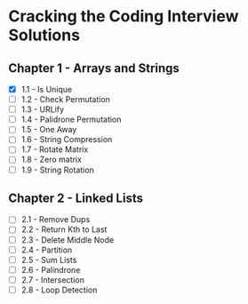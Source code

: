 # Cracking the Coding Interview Solutions

## Chapter 1 - Arrays and Strings
- [x] 1.1 - Is Unique
- [ ] 1.2 - Check Permutation
- [ ] 1.3 - URLify
- [ ] 1.4 - Palidrone Permutation
- [ ] 1.5 - One Away
- [ ] 1.6  - String Compression
- [ ] 1.7 - Rotate Matrix
- [ ] 1.8 - Zero matrix
- [ ] 1.9 - String Rotation

## Chapter 2 - Linked Lists
- [ ] 2.1 - Remove Dups
- [ ] 2.2 - Return Kth to Last
- [ ] 2.3 - Delete Middle Node
- [ ] 2.4 - Partition
- [ ] 2.5 - Sum Lists
- [ ] 2.6 - Palindrone
- [ ] 2.7 - Intersection
- [ ] 2.8 - Loop Detection
